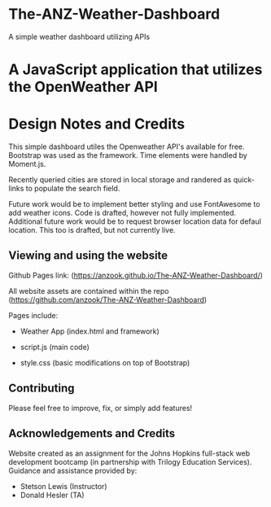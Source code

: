 # The-ANZ-Weather-Dashboard
A simple weather dashboard utilizing APIs
# A JavaScript application that utilizes the OpenWeather API


# Design Notes and Credits

This simple dashboard utiles the Openweather API's available for free. Bootstrap was used as the framework. Time elements were handled by Moment.js. 

Recently queried cities are stored in local storage and randered as quick-links to populate the search field. 

Future work would be to implement better styling and use FontAwesome to add weather icons. Code is drafted, however not fully implemented. Additional future work would be to request browser location data for defaul location. This too is drafted, but not currently live.

## Viewing and using the website

Github Pages link: (https://anzook.github.io/The-ANZ-Weather-Dashboard/)


All website assets are contained within the repo (https://github.com/anzook/The-ANZ-Weather-Dashboard)

Pages include:
* Weather App (index.html and framework)

* script.js (main code)

* style.css (basic modifications on top of Bootstrap)

## Contributing

Please feel free to improve, fix, or simply add features!

## Acknowledgements and Credits

Website created as an assignment for the Johns Hopkins full-stack web development bootcamp (in partnership with Trilogy Education Services).
Guidance and assistance provided by:
* Stetson Lewis (Instructor)
* Donald Hesler (TA)
